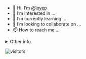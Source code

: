 - 👋 Hi, I’m [@loyep](https://github.com/loyep)
- 👀 I’m interested in ...
- 🌱 I’m currently learning ...
- 💞️ I’m looking to collaborate on ...
- 📫 How to reach me ...

<details>
  <summary>Other info.</summary>
  <br>

<!--START_SECTION:waka-->

```txt
Vue.js           11 hrs 12 mins  ████████████░░░░░░░░░░░░░   48.52 %
TypeScript       7 hrs 39 mins   ████████▒░░░░░░░░░░░░░░░░   33.16 %
JSON             2 hrs 10 mins   ██▒░░░░░░░░░░░░░░░░░░░░░░   09.40 %
JavaScript       39 mins         ▓░░░░░░░░░░░░░░░░░░░░░░░░   02.86 %
Markdown         31 mins         ▓░░░░░░░░░░░░░░░░░░░░░░░░   02.27 %
```

<!--END_SECTION:waka-->

</details>

![visitors](https://visitor-badge.glitch.me/badge?page_id=loyep.loyep)

